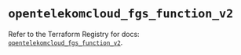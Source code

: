 # `opentelekomcloud_fgs_function_v2`

Refer to the Terraform Registry for docs: [`opentelekomcloud_fgs_function_v2`](https://registry.terraform.io/providers/opentelekomcloud/opentelekomcloud/1.36.9/docs/resources/fgs_function_v2).
